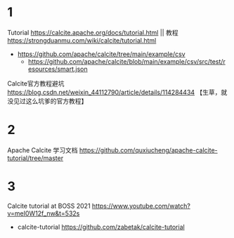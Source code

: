
# 1

Tutorial https://calcite.apache.org/docs/tutorial.html || 教程 https://strongduanmu.com/wiki/calcite/tutorial.html
- https://github.com/apache/calcite/tree/main/example/csv
  * https://github.com/apache/calcite/blob/main/example/csv/src/test/resources/smart.json

Calcite官方教程避坑 https://blog.csdn.net/weixin_44112790/article/details/114284434  【生草，就没见过这么坑爹的官方教程】

# 2

Apache Calcite 学习文档 https://github.com/quxiucheng/apache-calcite-tutorial/tree/master

# 3

Calcite tutorial at BOSS 2021 https://www.youtube.com/watch?v=meI0W12f_nw&t=532s
- calcite-tutorial https://github.com/zabetak/calcite-tutorial

